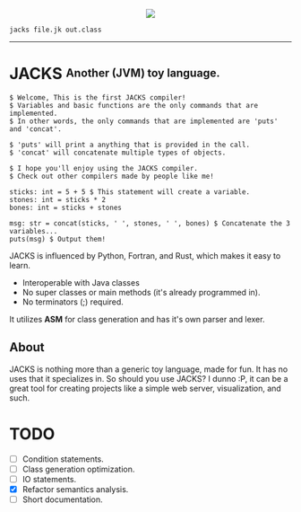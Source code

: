 <p align="center">
  <img src="https://u.cubeupload.com/ihavecandy/rszjackstext.png">
  
</p>

```
jacks file.jk out.class
```
---

# JACKS <sup><sub>**Another (JVM) toy language.**</sub></sup>
```
$ Welcome, This is the first JACKS compiler!
$ Variables and basic functions are the only commands that are implemented.
$ In other words, the only commands that are implemented are 'puts' and 'concat'.

$ 'puts' will print a anything that is provided in the call.
$ 'concat' will concatenate multiple types of objects.

$ I hope you'll enjoy using the JACKS compiler.
$ Check out other compilers made by people like me!

sticks: int = 5 + 5 $ This statement will create a variable.
stones: int = sticks * 2
bones: int = sticks + stones

msg: str = concat(sticks, ' ', stones, ' ', bones) $ Concatenate the 3 variables...
puts(msg) $ Output them!
```
JACKS is influenced by Python, Fortran, and Rust, which makes it easy to learn. 

- Interoperable with Java classes
- No super classes or main methods (it's already programmed in).
- No terminators (;) required.

It utilizes **ASM** for class generation and has it's own parser and lexer. 


## About
JACKS is nothing more than a generic toy language, made for fun. It has no uses that it specializes in.
So should you use JACKS? I dunno :P, it can be a great tool for creating projects like a simple web server, visualization, and such.


# TODO
- [ ] Condition statements.
- [ ] Class generation optimization.
- [ ] IO statements.
- [X] Refactor semantics analysis.
- [ ] Short documentation.

